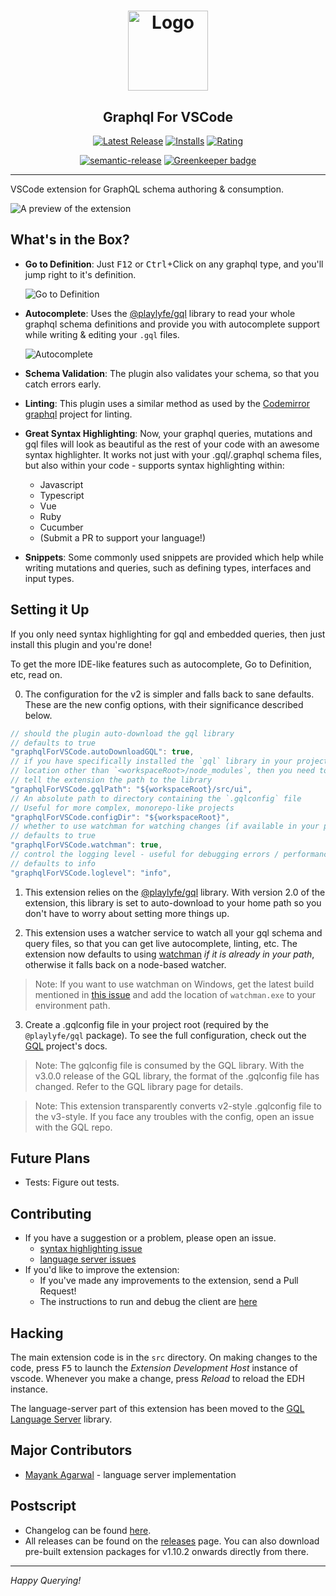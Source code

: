 <h1 align="center"><img src="https://cdn.rawgit.com/kumarharsh/graphql-for-vscode/master/images/logo.png" alt="Logo" height="128" /></h1>
<h2 align="center">Graphql For VSCode</h2>
<div align="center">

  [![Latest Release](https://vsmarketplacebadge.apphb.com/version-short/kumar-harsh.graphql-for-vscode.svg)](https://marketplace.visualstudio.com/items?itemName=kumar-harsh.graphql-for-vscode)
  [![Installs](https://vsmarketplacebadge.apphb.com/installs-short/kumar-harsh.graphql-for-vscode.svg)](https://marketplace.visualstudio.com/items?itemName=kumar-harsh.graphql-for-vscode)
  [![Rating](https://vsmarketplacebadge.apphb.com/rating-short/kumar-harsh.graphql-for-vscode.svg)](https://marketplace.visualstudio.com/items?itemName=kumar-harsh.graphql-for-vscode)


  [![semantic-release](https://img.shields.io/badge/%20%20%F0%9F%93%A6%F0%9F%9A%80-semantic--release-e10079.svg)](https://github.com/semantic-release/semantic-release)
  [![Greenkeeper badge](https://badges.greenkeeper.io/kumarharsh/graphql-for-vscode.svg)](https://greenkeeper.io/)
</div>

<hr>

VSCode extension for GraphQL schema authoring & consumption.

![A preview of the extension](https://cdn.rawgit.com/kumarharsh/graphql-for-vscode/master/images/preview.png)


## What's in the Box?

* **Go to Definition**: Just <kbd>F12</kbd> or <kbd>Ctrl</kbd>+Click on any graphql type, and you'll jump right to it's definition.

    ![Go to Definition](https://cdn.rawgit.com/kumarharsh/graphql-for-vscode/master/images/goto-definition.gif)
* **Autocomplete**: Uses the [@playlyfe/gql](https://npmjs.org/package/@playlyfe/gql) library to read your whole graphql schema definitions and provide you with autocomplete support while writing & editing your `.gql` files.

  ![Autocomplete](https://cdn.rawgit.com/kumarharsh/graphql-for-vscode/master/images/autocomplete.gif)
* **Schema Validation**: The plugin also validates your schema, so that you catch errors early.
* **Linting**: This plugin uses a similar method as used by the [Codemirror graphql](https://github.com/graphql/codemirror-graphql) project for linting.
* **Great Syntax Highlighting**: Now, your graphql queries, mutations and gql files will look as beautiful as the rest of your code with an awesome syntax highlighter. It works not just with your .gql/.graphql schema files, but also within your code - supports syntax highlighting within:
  + Javascript
  + Typescript
  + Vue
  + Ruby
  + Cucumber
  + (Submit a PR to support your language!)

* **Snippets**: Some commonly used snippets are provided which help while writing mutations and queries, such as defining types, interfaces and input types.

## Setting it Up
If you only need syntax highlighting for gql and embedded queries, then just install this plugin and you're done!

To get the more IDE-like features such as autocomplete, Go to Definition, etc, read on.

0. The configuration for the v2 is simpler and falls back to sane defaults. These are the new config options, with their significance described below.

```js
// should the plugin auto-download the gql library
// defaults to true
"graphqlForVSCode.autoDownloadGQL": true,
// if you have specifically installed the `gql` library in your project in a
// location other than `<workspaceRoot>/node_modules`, then you need to
// tell the extension the path to the library
"graphqlForVSCode.gqlPath": "${workspaceRoot}/src/ui",
// An absolute path to directory containing the `.gqlconfig` file
// Useful for more complex, monorepo-like projects
"graphqlForVSCode.configDir": "${workspaceRoot}",
// whether to use watchman for watching changes (if available in your path)
// defaults to true
"graphqlForVSCode.watchman": true,
// control the logging level - useful for debugging errors / performance
// defaults to info
"graphqlForVSCode.loglevel": "info",
```

1. This extension relies on the [@playlyfe/gql](https://npmjs.org/package/@playlyfe/gql) library. With version 2.0 of the extension, this library is set to auto-download to your home path so you don't have to worry about setting more things up.

2. This extension uses a watcher service to watch all your gql schema and query files, so that you can get live autocomplete, linting, etc. The extension now defaults to using [watchman](https://facebook.github.io/watchman/docs/install.html) *if it is already in your path*, otherwise it falls back on a node-based watcher.
> Note: If you want to use watchman on Windows, get the latest build mentioned in [this issue](https://github.com/facebook/watchman/issues/19) and add the location of `watchman.exe` to your environment path.

3. Create a .gqlconfig file in your project root (required by the `@playlyfe/gql` package).
To see the full configuration, check out the [GQL](https://github.com/Mayank1791989/gql) project's docs.
> Note: The gqlconfig file is consumed by the GQL library. With the v3.0.0 release of the GQL library, the format of the .gqlconfig file has changed. Refer to the GQL library page for details.

> Note: This extension transparently converts v2-style .gqlconfig file to the v3-style. If you face any troubles with the config, open an issue with the GQL repo.

## Future Plans
* Tests: Figure out tests.

## Contributing
* If you have a suggestion or a problem, please open an issue.
  + [syntax highlighting issue](https://github.com/kumarharsh/graphql-for-vscode/issues)
  + [language server issues](https://github.com/Mayank1791989/gql/issues)
* If you'd like to improve the extension:
  + If you've made any improvements to the extension, send a Pull Request!
  + The instructions to run and debug the client are [here](#hacking)

## Hacking

The main extension code is in the `src` directory. On making changes to the code,
press <kbd>F5</kbd> to launch the *Extension Development Host* instance of vscode. Whenever you make a change, press *Reload* to reload the EDH instance.

The language-server part of this extension has been moved to the [GQL Language Server](https://github.com/Mayank1791989/gql-language-server) library.

## Major Contributors
* [Mayank Agarwal](https://github.com/Mayank1791989) - language server implementation

## Postscript
* Changelog can be found [here](/CHANGELOG.md).
* All releases can be found on the [releases](https://github.com/kumarharsh/graphql-for-vscode/releases) page. You can also download pre-built extension packages for v1.10.2 onwards directly from there.

---

*Happy Querying!*
